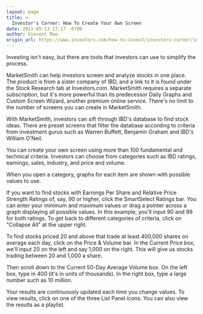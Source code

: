 ```yaml
---
layout: page
title: >-
  Investor's Corner: How To Create Your Own Screen
date: 2011-05-13 17:17 -0700
author: Vincent Mao
origin_url: https://www.investors.com/how-to-invest/investors-corner/investors-corner-how-to-create-your-own-screen
---
```





Investing isn't easy, but there are tools that investors can use to simplify the process.

  

MarketSmith can help investors screen and analyze stocks in one place. The product is from a sister company of IBD, and a link to it is found under the Stock Research tab at Investors.com. MarketSmith requires a separate subscription, but it's more powerful than its predecessor Daily Graphs and Custom Screen Wizard, another premium online service. There's no limit to the number of screens you can create in MarketSmith.

  

With MarketSmith, investors can sift through IBD's database to find stock ideas. There are preset screens that filter the database according to criteria from investment gurus such as Warren Buffett, Benjamin Graham and IBD's William O'Neil.

  

You can create your own screen using more than 100 fundamental and technical criteria. Investors can choose from categories such as IBD ratings, earnings, sales, industry, and price and volume.

  

When you open a category, graphs for each item are shown with possible values to use.

  

If you want to find stocks with Earnings Per Share and Relative Price Strength Ratings of, say, 90 or higher, click the SmartSelect Ratings bar. You can enter your minimum and maximum values or drag a pointer across a graph displaying all possible values. In this example, you'll input 90 and 99 for both ratings. To get back to different categories of criteria, click on "Collapse All" at the upper right.

  

To find stocks priced 20 and above that trade at least 400,000 shares on average each day, click on the Price & Volume bar. In the Current Price box, we'll input 20 on the left and say 1,000 on the right. This will give us stocks trading between 20 and 1,000 a share.

  

Then scroll down to the Current 50-Day Average Volume box. On the left box, type in 400 (it's in units of thousands). In the right box, type a large number such as 10 million.

  

Your results are continuously updated each time you change values. To view results, click on one of the three List Panel icons. You can also view the results as a playlist.




